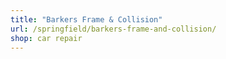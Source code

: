 ```yaml
---
title: "Barkers Frame & Collision"
url: /springfield/barkers-frame-and-collision/
shop: car repair
---
```

